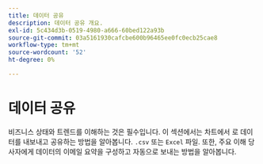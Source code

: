 ```yaml
---
title: 데이터 공유
description: 데이터 공유 개요.
exl-id: 5c434d3b-0519-4980-a666-60bed122a93b
source-git-commit: 03a5161930cafcbe600b96465ee0fc0ecb25cae8
workflow-type: tm+mt
source-wordcount: '52'
ht-degree: 0%

---
```


# 데이터 공유

비즈니스 상태와 트렌드를 이해하는 것은 필수입니다. 이 섹션에서는 차트에서 로 데이터를 내보내고 공유하는 방법을 알아봅니다. `.csv` 또는 `Excel` 파일. 또한, 주요 이해 당사자에게 데이터의 이메일 요약을 구성하고 자동으로 보내는 방법을 알아봅니다.
